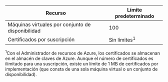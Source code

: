 Recurso|Límite predeterminado
---|---
Máquinas virtuales por conjunto de disponibilidad | 100 
Certificados por suscripción|Sin límites<sup>1</sup>

<sup>1</sup>Con el Administrador de recursos de Azure, los certificados se almacenan en el almacén de claves de Azure. Aunque el número de certificados es ilimitado para una suscripción, existe un límite de 1 MB de certificados por implementación (que consta de una sola máquina virtual o un conjunto de disponibilidad).

<!---HONumber=Oct15_HO3-->